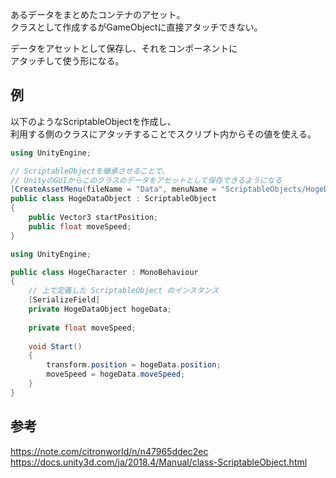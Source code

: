 あるデータをまとめたコンテナのアセット。  
クラスとして作成するがGameObjectに直接アタッチできない。  

データをアセットとして保存し、それをコンポーネントに  
アタッチして使う形になる。

## 例
以下のようなScriptableObjectを作成し、  
利用する側のクラスにアタッチすることでスクリプト内からその値を使える。
```csharp
using UnityEngine;

// ScriptableObjectを継承させることで、  
// UnityのGUIからこのクラスのデータをアセットとして保存できるようになる
[CreateAssetMenu(fileName = "Data", menuName = "ScriptableObjects/HogeDataObject", order = 1)]
public class HogeDataObject : ScriptableObject 
{
	public Vector3 startPosition;
	public float moveSpeed;
}
```

```csharp
using UnityEngine;

public class HogeCharacter : MonoBehaviour
{
    // 上で定義した ScriptableObject のインスタンス
    [SerializeField]
    private HogeDataObject hogeData;
    
    private float moveSpeed;
    
    void Start()
    {
	    transform.position = hogeData.position;
	    moveSpeed = hogeData.moveSpeed;
    }
}
```

## 参考
<https://note.com/citronworld/n/n47965ddec2ec>  
<https://docs.unity3d.com/ja/2018.4/Manual/class-ScriptableObject.html>